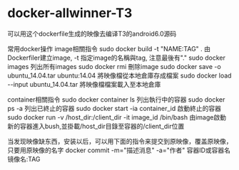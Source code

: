 # docker-allwinner-T3
可以用这个dockerfile生成的映像去编译T3的android6.0源码

常用docker操作
image相關指令
sudo docker build -t "NAME:TAG" .    由Dockerfiler建立image, -t 指定image的名稱與tag, 注意最後有"." 
sudo docker images           列出所有images
sudo docker rmi              刪除image
sudo docker save -o ubuntu_14.04.tar ubuntu:14.04    將映像檔從本地倉庫存成檔案
sudo docker load --input ubuntu_14.04.tar            將映像檔檔案載入至本地倉庫

container相關指令
sudo docker container ls     列出執行中的容器
sudo docker ps -a            列出已終止的容器
sudo docker start -ia container_id  啟動終止的容器
sudo docker run -v /host_dir:/client_dir -it image_id /bin/bash   由image啟動新的容器進入bush,並掛載/host_dir目錄至容器的/client_dir位置

当发现映像缺东西，安装以后，可以用下面的指令来提交到原映像，覆盖原映像，只要用原映像的名字
docker commit -m="描述消息" -a="作者" 容器ID或容器名 镜像名:TAG
